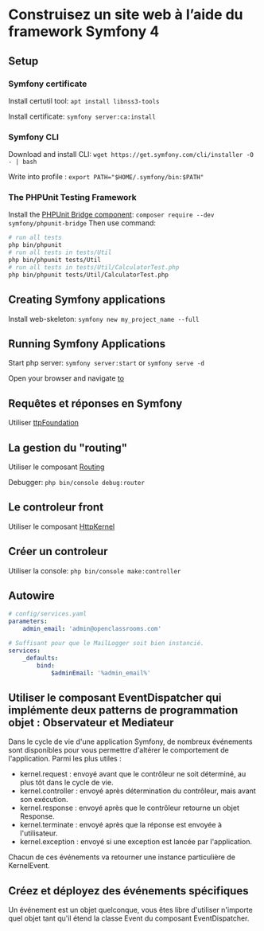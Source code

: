 # Construisez un site web à l’aide du framework Symfony 4

## Setup

### Symfony certificate

Install certutil tool: `apt install libnss3-tools`

Install certificate: `symfony server:ca:install`

### Symfony CLI

Download and install CLI: `wget https://get.symfony.com/cli/installer -O - | bash`

Write into profile : `export PATH="$HOME/.symfony/bin:$PATH"`

### The PHPUnit Testing Framework

 Install the [PHPUnit Bridge component](https://symfony.com/components/PHPUnit%20Bridge): `composer require --dev symfony/phpunit-bridge`
 Then use command:

```bash
# run all tests
php bin/phpunit
# run all tests in tests/Util
php bin/phpunit tests/Util
# run all tests in tests/Util/CalculatorTest.php
php bin/phpunit tests/Util/CalculatorTest.php
```

## Creating Symfony applications

Install web-skeleton: `symfony new my_project_name --full`

## Running Symfony Applications

Start php server: `symfony server:start` or `symfony serve -d`

Open your browser and navigate [to](https://localhost:8000/)

## Requêtes et réponses en Symfony

Utiliser [ttpFoundation](https://symfony.com/doc/4.4/components/http_foundation.html)

## La gestion du "routing"

Utiliser le composant [Routing](https://symfony.com/doc/4.4/components/routing.html)

Debugger: `php bin/console debug:router`

## Le controleur front

Utiliser le composant [HttpKernel](https://symfony.com/doc/4.4/components/http_kernel.html)

## Créer un controleur

Utiliser la console: `php bin/console make:controller`

## Autowire

```yaml
# config/services.yaml
parameters:
    admin_email: 'admin@openclassrooms.com'

# Suffisant pour que le MailLogger soit bien instancié.
services:
    _defaults:
        bind:
            $adminEmail: '%admin_email%'
```

## Utiliser le composant EventDispatcher qui implémente deux patterns de programmation objet : Observateur et Mediateur

Dans le cycle de vie d'une application Symfony, de nombreux événements sont disponibles pour vous permettre d'altérer le comportement de l'application. Parmi les plus utiles :

- kernel.request : envoyé avant que le contrôleur ne soit déterminé, au plus tôt dans le cycle de vie.
- kernel.controller : envoyé après détermination du contrôleur, mais avant son exécution.
- kernel.response : envoyé après que le contrôleur retourne un objet Response.
- kernel.terminate : envoyé après que la réponse est envoyée à l'utilisateur.
- kernel.exception : envoyé si une exception est lancée par l'application.

Chacun de ces événements va retourner une instance particulière de KernelEvent.

## Créez et déployez des événements spécifiques

Un événement est un objet quelconque, vous êtes libre d'utiliser n'importe quel objet tant qu'il étend la classe Event du composant EventDispatcher.

